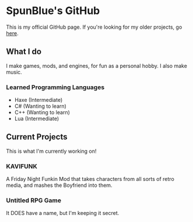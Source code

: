 # SpunBlue's GitHub
This is my official GitHub page. If you're looking for my older projects, go [here](https://github.com/orgs/SpunBlue-Archive/repositories).

## What I do
I make games, mods, and engines, for fun as a personal hobby. I also make music.

### Learned Programming Languages
- Haxe (Intermediate)
- C# (Wanting to learn)
- C++ (Wanting to learn)
- Lua (Intermediate)

## Current Projects
This is what I'm currently working on!

### KAVIFUNK
A Friday Night Funkin Mod that takes characters from all sorts of retro media, and mashes the Boyfriend into them.

### Untitled RPG Game
It DOES have a name, but I'm keeping it secret.
